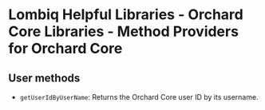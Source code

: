 # Lombiq Helpful Libraries - Orchard Core Libraries - Method Providers for Orchard Core

## User methods

- `getUserIdByUserName`: Returns the Orchard Core user ID by its username.
